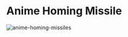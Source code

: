 # Anime Homing Missile

![anime-homing-missiles](https://github.com/MarcusMakesGames/anime-homing-missile/assets/133889324/6c48595b-b19e-4554-a5b1-e55e6d036d30)
 
